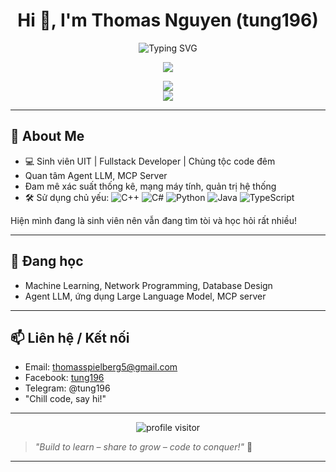 <h1 align="center">Hi 👋, I'm Thomas Nguyen (tung196)</h1>
<p align="center">  <img src="https://readme-typing-svg.demolab.com/?lines=Welcome+to+my+GitHub!;Fullstack+Developer;Algorithm+Enthusiast;AI+Enjoyer;Let's+build+something+awesome!&center=true&width=500&height=40" alt="Typing SVG" /></p>

<p align="center">  <img src="https://github-profile-trophy.vercel.app/?username=thomasNguyen-196&theme=darkhub&margin-w=10" /></p>

<p align="center">  <img src="https://github-readme-stats.vercel.app/api?username=thomasNguyen-196&show_icons=true&theme=radical" /><br/>  <img src="https://github-readme-streak-stats.herokuapp.com?user=thomasNguyen-196&theme=radical" /></p>

---
## 🚀 About Me
- 💻 Sinh viên UIT | Fullstack Developer | Chủng tộc code đêm
- Quan tâm Agent LLM, MCP Server
- Đam mê xác suất thống kê, mạng máy tính, quản trị hệ thống
- 🛠️ Sử dụng chủ yếu: ![C++](https://img.shields.io/badge/-C++-00599C?logo=c%2b%2b&logoColor=white) ![C#](https://img.shields.io/badge/-C%23-239120?logo=c-sharp&logoColor=white) ![Python](https://img.shields.io/badge/-Python-3776AB?logo=python&logoColor=white) ![Java](https://img.shields.io/badge/-Java-b07219?logo=java&logoColor=white) ![TypeScript](https://img.shields.io/badge/-TypeScript-3178C6?logo=typescript&logoColor=white)

Hiện mình đang là sinh viên nên vẫn đang tìm tòi và học hỏi rất nhiều!

---
## 🌱 Đang học
- Machine Learning, Network Programming, Database Design
- Agent LLM, ứng dụng Large Language Model, MCP server

---
## 📫 Liên hệ / Kết nối
- Email: [thomasspielberg5@gmail.com](mailto:thomasspielberg5@gmail.com)
- Facebook: [tung196](https://www.facebook.com/quangtung.nguyen.3726613/)
- Telegram: @tung196
- "Chill code, say hi!"

---
<div align="center">  <img src="https://komarev.com/ghpvc/?username=thomasNguyen-196&color=blue" alt="profile visitor"/></div>

> *"Build to learn – share to grow – code to conquer!"* 🚀

---
